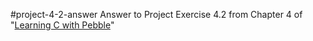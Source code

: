 #project-4-2-answer
Answer to Project Exercise 4.2 from Chapter 4 of "[Learning C with Pebble](http://pbl.io/cbook)"
